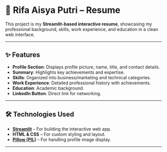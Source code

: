 # 📄 Rifa Aisya Putri – Resume

This project is my **Streamlit-based interactive resume**, showcasing my professional background, skills, work experience, and education in a clean web interface.

---

## ✨ Features
- **Profile Section**: Displays profile picture, name, title, and contact details.
- **Summary**: Highlights key achievements and expertise.
- **Skills**: Organized into business/marketing and technical categories.
- **Work Experience**: Detailed professional history with achievements.
- **Education**: Academic background.
- **LinkedIn Button**: Direct link for networking.

---

## 🛠️ Technologies Used
- **[Streamlit](https://streamlit.io/)** – For building the interactive web app.
- **HTML & CSS** – For custom styling and layout.
- **[Pillow (PIL)](https://python-pillow.org/)** – For handling profile image display.

---

